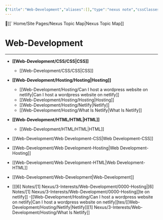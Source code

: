 ```yaml
---
{"title":"Web-Development","aliases":[],"type":"nexus note","cssClasses":null,"publish":true,"dg-publish":true,"permalink":"/web-development/web-development/","dgPassFrontmatter":true,"created":"","updated":""}
---
```



🔺[[` Home/Site Pages/Nexus Topic Map\|Nexus Topic Map]]

# Web-Development
---



- **[[Web-Development/CSS/CSS\|CSS]]**
	- [[Web-Development/CSS/CSS\|CSS]]
- **[[Web-Development/Hosting/Hosting\|Hosting]]**
	- [[Web-Development/Hosting/Can I host a wordpress website on netlify\|Can I host a wordpress website on netlify]]
	- [[Web-Development/Hosting/Hosting\|Hosting]]
	- [[Web-Development/Hosting/Netlify\|Netlify]]
	- [[Web-Development/Hosting/What Is Netlify\|What Is Netlify]]
- **[[Web-Development/HTML/HTML\|HTML]]**
	- [[Web-Development/HTML/HTML\|HTML]]
- [[Web-Development/Web Development-CSS\|Web Development-CSS]]
- [[Web-Development/Web Development-Hosting\|Web Development-Hosting]]
- [[Web-Development/Web Development-HTML\|Web Development-HTML]]
- [[Web-Development/Web-Development\|Web-Development]]


- [[[6] Notes/[1] Nexus/3-Interests/Web-Development/0000-Hosting\|[6] Notes/[1] Nexus/3-Interests/Web-Development/0000-Hosting]]te on netlify]]
	-[[Web-Development/Hosting/Can I host a wordpress website on netlify\|Can I host a wordpress website on netlify]]tes/[[Web-Development/Hosting/Netlify\|Netlify]][1] Nexus/3-Interests/Web-Development/Hosting/What Is Netlify]]